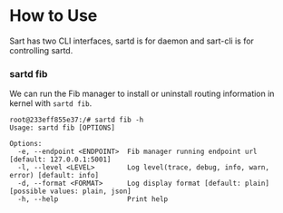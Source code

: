 # How to Use 

Sart has two CLI interfaces, sartd is for daemon and sart-cli is for controlling sartd.

### sartd fib

We can run the Fib manager to install or uninstall routing information in kernel with `sartd fib`.

```console
root@233eff855e37:/# sartd fib -h
Usage: sartd fib [OPTIONS]

Options:
  -e, --endpoint <ENDPOINT>  Fib manager running endpoint url [default: 127.0.0.1:5001]
  -l, --level <LEVEL>        Log level(trace, debug, info, warn, error) [default: info]
  -d, --format <FORMAT>      Log display format [default: plain] [possible values: plain, json]
  -h, --help                 Print help
```
